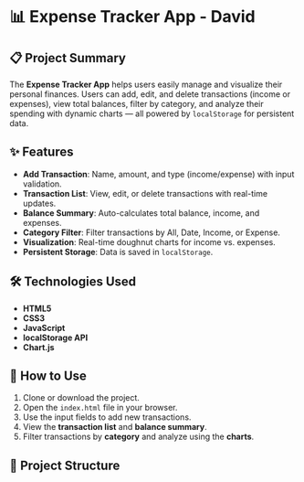 # 📊 Expense Tracker App - David

## 📋 Project Summary

The **Expense Tracker App** helps users easily manage and visualize their personal finances. Users can add, edit, and delete transactions (income or expenses), view total balances, filter by category, and analyze their spending with dynamic charts — all powered by `localStorage` for persistent data.

## ✨ Features

- **Add Transaction**: Name, amount, and type (income/expense) with input validation.
- **Transaction List**: View, edit, or delete transactions with real-time updates.
- **Balance Summary**: Auto-calculates total balance, income, and expenses.
- **Category Filter**: Filter transactions by All, Date, Income, or Expense.
- **Visualization**: Real-time doughnut charts for income vs. expenses.
- **Persistent Storage**: Data is saved in `localStorage`.

## 🛠 Technologies Used

- **HTML5**
- **CSS3**
- **JavaScript**
- **localStorage API**
- **Chart.js**

## 📱 How to Use

1. Clone or download the project.
2. Open the `index.html` file in your browser.
3. Use the input fields to add new transactions.
4. View the **transaction list** and **balance summary**.
5. Filter transactions by **category** and analyze using the **charts**.

## 📂 Project Structure
